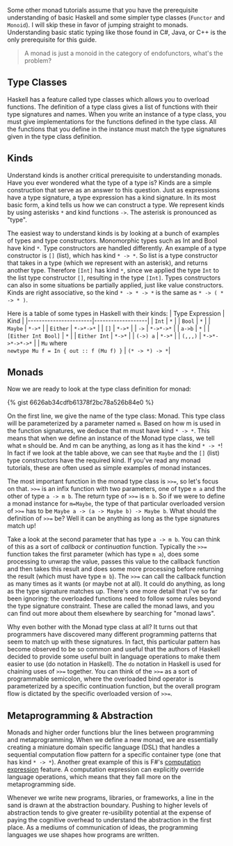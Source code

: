 Some other monad tutorials assume that you have the prerequisite understanding of basic Haskell and some simpler type classes (``Functor`` and ``Monoid``). I will skip these in favor of jumping straight to monads. Understanding basic static typing like those found in C#, Java, or C++ is the only prerequisite for this guide.

> A monad is just a monoid in the category of endofunctors, what's the problem?

## Type Classes

Haskell has a feature called type classes which allows you to overload functions. The definition of a type class gives a list of functions with their type signatures and names. When you write an instance of a type class, you must give implementations for the functions defined in the type class. All the functions that you define in the instance must match the type signatures given in the type class definition.

## Kinds

Understand kinds is another critical prerequisite to understanding monads. Have you ever wondered what the type of a type is? Kinds are a simple construction that serve as an answer to this question. Just as expressions have a type signature, a type expression has a kind signature. In its most basic form, a kind tells us how we can construct a type. We represent kinds by using asterisks ``*`` and kind functions ``->``. The asterisk is pronounced as "type".

The easiest way to understand kinds is by looking at a bunch of examples of types and type constructors. Monomorphic types such as Int and Bool have kind ``*``. Type constructors are handled differently. An example of a type constructor is ``[]`` (list), which has kind ``* -> *``. So list is a type constructor that takes in a type (which we represent with an asterisk), and returns another type. Therefore ``[Int]`` has kind ``*``, since we applied the type ``Int`` to the list type constructor ``[]``, resulting in the type ``[Int]``. Types constructors can also in some situations be partially applied, just like value constructors. Kinds are right associative, so the kind ``* -> * -> *`` is the same as ``* -> ( * -> * )``.

Here is a table of some types in Haskell with their kinds:
| Type Expression       | Kind              |
|-----------------------|-------------------|
| ``Int``               | ``*``             |
| ``Bool``              | ``*``             |
| ``Maybe``             | ``*->*``          |
| ``Either``            | ``*->*->*``       |
| ``[]``                | ``*->*``          |
| ``->``                | ``*->*->*``       |
| ``a->b``              | ``*``             |
| ``[Either Int Bool]`` | ``*``             |
| ``Either Int``        | ``*->*``          |
| ``(->) a``            | ``*->*``          |
| ``(,,,)``             | ``*->*->*->*->*`` |
| ``Mu`` where <br/>``newtype Mu f = In { out :: f (Mu f) }`` | ``(* -> *) -> *``|

## Monads

Now we are ready to look at the type class definition for monad:

{% gist 6626ab34cdfb61378f2bc78a526b84e0 %}

On the first line, we give the name of the type class: Monad. This type class will be parameterized by a parameter named ``m``. Based on how m is used in the function signatures, we deduce that m must have kind ``* -> *``. This means that when we define an instance of the Monad type class, we tell what ``m`` should be. And m can be anything, as long as it has the kind ``* -> *``! In fact if we look at the table above, we can see that ``Maybe`` and the ``[]`` (list) type constructors have the required kind. If you've read any monad tutorials, these are often used as simple examples of monad instances.

The most important function in the monad type class is ``>>=``, so let's focus on that. ``>>=`` is an infix function with two parameters, one of type ``m a`` and the other of type ``a -> m b``. The return type of ``>>=`` is ``m b``. So if we were to define a monad instance for ``m=Maybe``, the type of that particular overloaded version of ``>>=`` has to be ``Maybe a -> (a -> Maybe b) -> Maybe b``. What should the definition of ``>>=`` be? Well it can be anything as long as the type signatures match up!

Take a look at the second parameter that has type ``a -> m b``. You can think of this as a sort of *callback* or *continuation* function. Typically the ``>>=`` function takes the first parameter (which has type ``m a``), does some processing to unwrap the value, passes this value to the callback function and then takes this result and does some more processing before returning the result (which must have type ``m b``). The ``>>=`` can call the callback function as many times as it wants (or maybe not at all). It could do anything, as long as the type signature matches up. There's one more detail that I've so far been ignoring: the overloaded functions need to follow some rules beyond the type signature constraint. These are called the monad laws, and you can find out more about them elsewhere by searching for "monad laws".

Why even bother with the Monad type class at all? It turns out that programmers have discovered many different programming patterns that seem to match up with these signatures. In fact, this particular pattern has become observed to be so common and useful that the authors of Haskell decided to provide some useful built in language operations to make them easier to use (do notation in Haskell). The ``do`` notation in Haskell is used for chaining uses of ``>>=`` together. You can think of the ``>>=`` as a sort of programmable semicolon, where the overloaded bind operator is parameterized by a specific continuation function, but the overall program flow is dictated by the specific overloaded version of ``>>=``.

## Metaprogramming & Abstraction

Monads and higher order functions blur the lines between programming and metaprogramming. When we define a new monad, we are essentially creating a miniature domain specific language (DSL) that handles a sequential computation flow pattern for a specific container type (one that has kind ``* -> *``). Another great example of this is F#'s [computation expression](https://docs.microsoft.com/en-us/dotnet/fsharp/language-reference/computation-expressions) feature. A computation expression can explicitly override language operations, which means that they fall more on the metaprogramming side.

Whenever we write new programs, libraries, or frameworks, a line in the sand is drawn at the abstraction boundary. Pushing to higher levels of abstraction tends to give greater re-usibility potential at the expense of paying the cognitive overhead to understand the abstraction in the first place. As a mediums of communication of ideas, the programming languages we use shapes how programs are written.